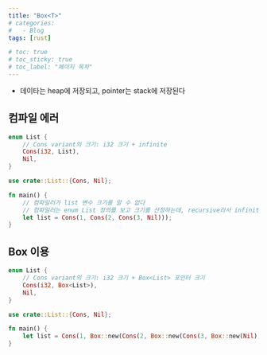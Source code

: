 ```yaml
---
title: "Box<T>"
# categories:
#   - Blog
tags: [rust]

# toc: true
# toc_sticky: true
# toc_label: "페이지 목차"
---
```


* 데이타는 heap에 저장되고, pointer는 stack에 저장된다

## 컴파일 에러
```rust
enum List {
    // Cons variant의 크기: i32 크기 + infinite
    Cons(i32, List),
    Nil,
}

use crate::List::{Cons, Nil};

fn main() {
    // 컴파일러가 list 변수 크기를 알 수 없다
    // 컴파일러는 enum List 정의를 보고 크기를 산정하는데, recursive라서 infinite
    let list = Cons(1, Cons(2, Cons(3, Nil)));
}
```

## Box<List> 이용
```rust
enum List {
    // Cons variant의 크기: i32 크기 + Box<List> 포인터 크기
    Cons(i32, Box<List>),
    Nil,
}

use crate::List::{Cons, Nil};

fn main() {
    let list = Cons(1, Box::new(Cons(2, Box::new(Cons(3, Box::new(Nil))))));
}
```
